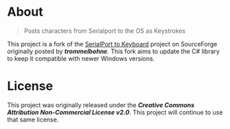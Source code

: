 # About

> Posts characters from Serialport to the OS as Keystrokes

This project is a fork of the [SerialPort to Keyboard](https://sourceforge.net/projects/serialporttokey/) project on SourceForge originally posted by ***trommelbohne***.
This fork aims to update the C# library to keep it compatible with newer Windows versions.

# License

This project was originally released under the ***Creative Commons Attribution Non-Commercial License v2.0***.
This project will continue to use that same license.